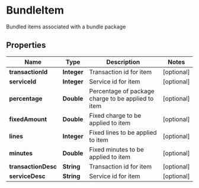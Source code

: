 

# BundleItem

Bundled items associated with a bundle package
## Properties

Name | Type | Description | Notes
------------ | ------------- | ------------- | -------------
**transactionId** | **Integer** | Transaction id for item |  [optional]
**serviceId** | **Integer** | Service id for item |  [optional]
**percentage** | **Double** | Percentage of package charge to be applied to item |  [optional]
**fixedAmount** | **Double** | Fixed charge to be applied to item |  [optional]
**lines** | **Integer** | Fixed lines to be applied to item |  [optional]
**minutes** | **Double** | Fixed minutes to be applied to item |  [optional]
**transactionDesc** | **String** | Transaction id for item |  [optional]
**serviceDesc** | **String** | Service id for item |  [optional]



